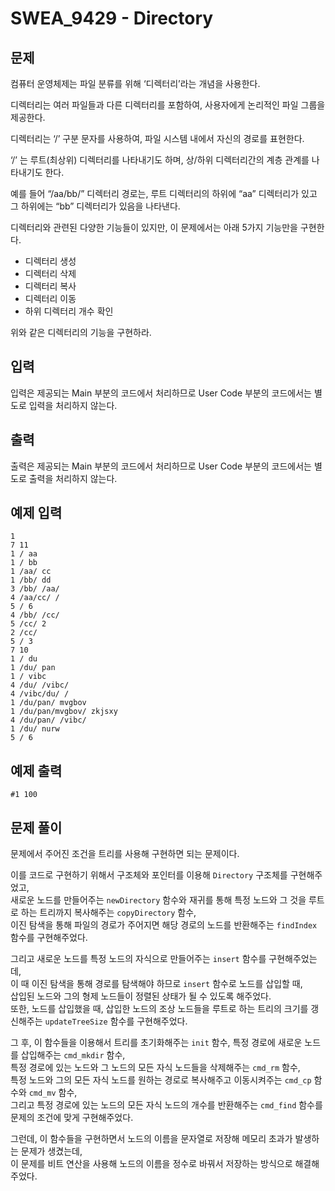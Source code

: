 # SWEA_9429 - Directory

## 문제

컴퓨터 운영체제는 파일 분류를 위해 ‘디렉터리’라는 개념을 사용한다.

디렉터리는 여러 파일들과 다른 디렉터리를 포함하여, 사용자에게 논리적인 파일 그룹을 제공한다.

디렉터리는 ‘/’ 구분 문자를 사용하여, 파일 시스템 내에서 자신의 경로를 표현한다.

‘/’ 는 루트(최상위) 디렉터리를 나타내기도 하며, 상/하위 디렉터리간의 계층 관계를 나타내기도 한다.

예를 들어 “/aa/bb/” 디렉터리 경로는, 루트 디렉터리의 하위에 “aa” 디렉터리가 있고 그 하위에는 “bb” 디렉터리가 있음을 나타낸다.

디렉터리와 관련된 다양한 기능들이 있지만, 이 문제에서는 아래 5가지 기능만을 구현한다.

- 디렉터리 생성
- 디렉터리 삭제
- 디렉터리 복사
- 디렉터리 이동
- 하위 디렉터리 개수 확인

위와 같은 디렉터리의 기능을 구현하라.

## 입력

입력은 제공되는 Main 부분의 코드에서 처리하므로 User Code 부분의 코드에서는 별도로 입력을 처리하지 않는다.

## 출력

출력은 제공되는 Main 부분의 코드에서 처리하므로 User Code 부분의 코드에서는 별도로 출력을 처리하지 않는다.

## 예제 입력

```
1
7 11
1 / aa
1 / bb
1 /aa/ cc
1 /bb/ dd
3 /bb/ /aa/
4 /aa/cc/ /
5 / 6
4 /bb/ /cc/
5 /cc/ 2
2 /cc/
5 / 3
7 10
1 / du
1 /du/ pan
1 / vibc
4 /du/ /vibc/
4 /vibc/du/ /
1 /du/pan/ mvgbov
1 /du/pan/mvgbov/ zkjsxy
4 /du/pan/ /vibc/
1 /du/ nurw
5 / 6
```

## 예제 출력

```
#1 100
```

## 문제 풀이

문제에서 주어진 조건을 트리를 사용해 구현하면 되는 문제이다.

이를 코드로 구현하기 위해서 구조체와 포인터를 이용해 `Directory` 구조체를 구현해주었고,  
새로운 노드를 만들어주는 `newDirectory` 함수와 재귀를 통해 특정 노드와 그 것을 루트로 하는 트리까지 복사해주는 `copyDirectory` 함수,  
이진 탐색을 통해 파일의 경로가 주어지면 해당 경로의 노드를 반환해주는 `findIndex` 함수를 구현해주었다.

그리고 새로운 노드를 특정 노드의 자식으로 만들어주는 `insert` 함수를 구현해주었는데,  
이 때 이진 탐색을 통해 경로를 탐색해야 하므로 `insert` 함수로 노드를 삽입할 때,  
삽입된 노드와 그의 형제 노드들이 정렬된 상태가 될 수 있도록 해주었다.  
또한, 노드를 삽입했을 때, 삽입한 노드의 조상 노드들을 루트로 하는 트리의 크기를 갱신해주는 `updateTreeSize` 함수를 구현해주었다.

그 후, 이 함수들을 이용해서 트리를 초기화해주는 `init` 함수, 특정 경로에 새로운 노드를 삽입해주는 `cmd_mkdir` 함수,  
특정 경로에 있는 노드와 그 노드의 모든 자식 노드들을 삭제해주는 `cmd_rm` 함수,  
특정 노드와 그의 모든 자식 노드를 원하는 경로로 복사해주고 이동시켜주는 `cmd_cp` 함수와 `cmd_mv` 함수,  
그리고 특정 경로에 있는 노드의 모든 자식 노드의 개수를 반환해주는 `cmd_find` 함수를 문제의 조건에 맞게 구현해주었다.

그런데, 이 함수들을 구현하면서 노드의 이름을 문자열로 저장해 메모리 초과가 발생하는 문제가 생겼는데,  
이 문제를 비트 연산을 사용해 노드의 이름을 정수로 바꿔서 저장하는 방식으로 해결해주었다.
